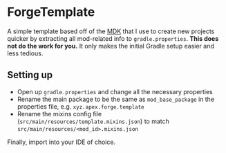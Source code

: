 # ForgeTemplate

A simple template based off of the [MDK](https://github.com/MinecraftForge/MinecraftForge/tree/1.16.x/mdk) that I use to create new projects quicker by extracting all mod-related info to `gradle.properties`.
**This does not do the work for you.** It only makes the initial Gradle setup easier and less tedious.

## Setting up
* Open up `gradle.properties` and change all the necessary properties
* Rename the main package to be the same as `mod_base_package` in the properties file, e.g. `xyz.apex.forge.template`
* Rename the mixins config file (`src/main/resources/template.mixins.json`) to match `src/main/resources/<mod_id>.mixins.json`

Finally, import into your IDE of choice.